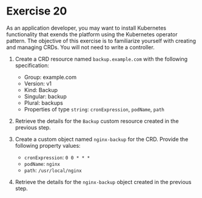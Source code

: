 # Exercise 20

As an application developer, you may want to install Kubernetes functionality that exends the platform using the Kubernetes operator pattern. The objective of this exercise is to familiarize yourself with creating and managing CRDs. You will not need to write a controller.

1. Create a CRD resource named `backup.example.com` with the following specification:

    - Group: example.com
    - Version: v1
    - Kind: Backup
    - Singular: backup
    - Plural: backups
    - Properties of type `string`: `cronExpression`, `podName`, `path`

2. Retrieve the details for the `Backup` custom resource created in the previous step.

3. Create a custom object named `nginx-backup` for the CRD. Provide the following property values:

    - `cronExpression`: `0 0 * * *`
    - `podName`: `nginx`
    - `path`: `/usr/local/nginx`

4. Retrieve the details for the `nginx-backup` object created in the previous step.